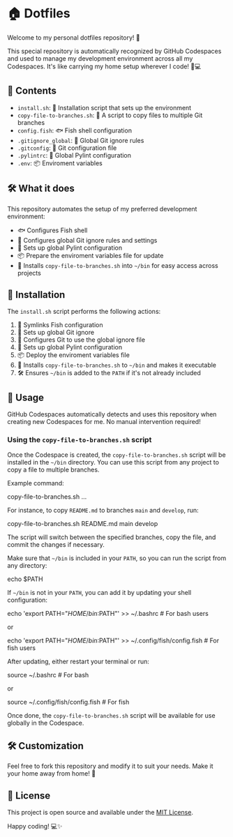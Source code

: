 # 🏠 Dotfiles

Welcome to my personal dotfiles repository! 🎉

This special repository is automatically recognized by GitHub Codespaces and used to manage my development environment across all my Codespaces. It's like carrying my home setup wherever I code! 🧳💻

## 📂 Contents

- `install.sh`: 🚀 Installation script that sets up the environment
- `copy-file-to-branches.sh`: 📄 A script to copy files to multiple Git branches
- `config.fish`: 🐟 Fish shell configuration
- `.gitignore_global`: 🙈 Global Git ignore rules
- `.gitconfig`: 🔧 Git configuration file
- `.pylintrc`: 🐍 Global Pylint configuration
- `.env`: 📦 Enviroment variables

## 🛠 What it does

This repository automates the setup of my preferred development environment:

- 🐟 Configures Fish shell 
- 🔧 Configures global Git ignore rules and settings
- 🐍 Sets up global Pylint configuration
- 📦 Prepare the enviroment variables file for update
- 📄 Installs `copy-file-to-branches.sh` into `~/bin` for easy access across projects

## 🔄 Installation

The `install.sh` script performs the following actions:

1. 🔗 Symlinks Fish configuration
2. 📄 Sets up global Git ignore
3. 🔧 Configures Git to use the global ignore file
4. 🐍 Sets up global Pylint configuration
5. 📦 Deploy the enviroment variables file
6. 📄 Installs `copy-file-to-branches.sh` to `~/bin` and makes it executable
7. 🛠 Ensures `~/bin` is added to the `PATH` if it's not already included

## 🚀 Usage

GitHub Codespaces automatically detects and uses this repository when creating new Codespaces for me. No manual intervention required! 

### Using the `copy-file-to-branches.sh` script

Once the Codespace is created, the `copy-file-to-branches.sh` script will be installed in the `~/bin` directory. You can use this script from any project to copy a file to multiple branches.

Example command:

copy-file-to-branches.sh <file> <branch1> <branch2> ...

For instance, to copy `README.md` to branches `main` and `develop`, run:

copy-file-to-branches.sh README.md main develop

The script will switch between the specified branches, copy the file, and commit the changes if necessary.

Make sure that `~/bin` is included in your `PATH`, so you can run the script from any directory:

echo $PATH

If `~/bin` is not in your `PATH`, you can add it by updating your shell configuration:

echo 'export PATH="$HOME/bin:$PATH"' >> ~/.bashrc  # For bash users

or 

echo 'export PATH="$HOME/bin:$PATH"' >> ~/.config/fish/config.fish  # For fish users

After updating, either restart your terminal or run:

source ~/.bashrc  # For bash

or

source ~/.config/fish/config.fish  # For fish

Once done, the `copy-file-to-branches.sh` script will be available for use globally in the Codespace.

## 🛠 Customization

Feel free to fork this repository and modify it to suit your needs. Make it your home away from home! 🏡

## 📝 License

This project is open source and available under the [MIT License](LICENSE).

Happy coding! 💻✨
